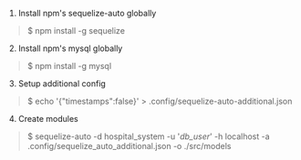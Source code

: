 1. Install npm's sequelize-auto globally
> $ npm install -g sequelize
2. Install npm's mysql globally
> $ npm install -g mysql
3. Setup additional config
> $ echo '{"timestamps":false}' > .config/sequelize-auto-additional.json
4. Create modules
> $ sequelize-auto -d hospital\_system -u '*db_user*' -h localhost -a .config/sequelize\_auto\_additional.json -o ./src/models
